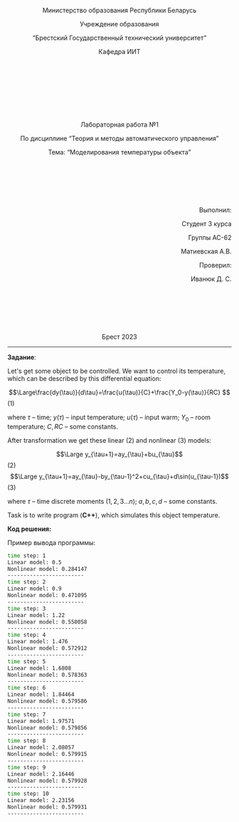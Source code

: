 <p align="center"> Министерство образования Республики Беларусь</p>
<p align="center">Учреждение образования</p>
<p align="center">“Брестский Государственный технический университет”</p>
<p align="center">Кафедра ИИТ</p>
<br><br><br><br><br><br><br>
<p align="center">Лабораторная работа №1</p>
<p align="center">По дисциплине “Теория и методы автоматического управления”</p>
<p align="center">Тема: “Моделирования температуры объекта”</p>
<br><br><br><br><br>
<p align="right">Выполнил:</p>
<p align="right">Студент 3 курса</p>
<p align="right">Группы АС-62</p>
<p align="right">Матиевская А.В.</p>
<p align="right">Проверил:</p>
<p align="right">Иванюк Д. С.</p>
<br><br><br><br><br>
<p align="center">Брест 2023</p>

---

**Задание**:

Let's get some object to be controlled. We want to control its temperature, which can be described by this differential equation:

$$\Large\frac{dy(\tau)}{d\tau}=\frac{u(\tau)}{C}+\frac{Y_0-y(\tau)}{RC} $$ (1)

where $\tau$ – time; $y(\tau)$ – input temperature; $u(\tau)$ – input warm; $Y_0$ – room temperature; $C,RC$ – some constants.

After transformation we get these linear (2) and nonlinear (3) models:

$$\Large y_{\tau+1}=ay_{\tau}+bu_{\tau}$$ (2)
$$\Large y_{\tau+1}=ay_{\tau}-by_{\tau-1}^2+cu_{\tau}+d\sin(u_{\tau-1})$$ (3)

where $\tau$ – time discrete moments ($1,2,3{\dots}n$); $a,b,c,d$ – some constants.

Task is to write program (**С++**), which simulates this object temperature.

**Код решения:**

Пример вывода программы:

``` bash
time step: 1
Linear model: 0.5
Nonlinear model: 0.284147
------------------------
time step: 2
Linear model: 0.9
Nonlinear model: 0.471095
------------------------
time step: 3
Linear model: 1.22
Nonlinear model: 0.550058
------------------------
time step: 4
Linear model: 1.476
Nonlinear model: 0.572912
------------------------
time step: 5
Linear model: 1.6808
Nonlinear model: 0.578363
------------------------
time step: 6
Linear model: 1.84464
Nonlinear model: 0.579586
------------------------
time step: 7
Linear model: 1.97571
Nonlinear model: 0.579856
------------------------
time step: 8
Linear model: 2.08057
Nonlinear model: 0.579915
------------------------
time step: 9
Linear model: 2.16446
Nonlinear model: 0.579928
------------------------
time step: 10
Linear model: 2.23156
Nonlinear model: 0.579931
------------------------
```